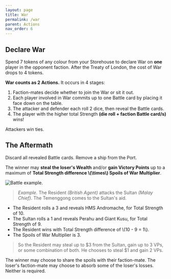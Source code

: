 ```yaml
---
layout: page
title: War
permalink: /war
parent: Actions
nav_order: 6
---
```

## Declare War

<!-- *Declare War to corner your opponents and drain their resources.* -->

Spend 7 tokens of any colour from your Storehouse to declare War on **one** player in the opponent faction. After the Treaty of London, the cost of War drops to 4 tokens.

**War counts as 2 Actions.** It occurs in 4 stages:

1. Faction-mates decide whether to join the War or sit it out.
2. Each player involved in War commits up to one Battle card by placing it face down on the table.
3. The attacker and defender each roll 2 dice, then reveal the Battle cards.
4. The player with the higher total Strength **(die roll + faction Battle card/s)** wins!

Attackers win ties.

## The Aftermath

Discard all revealed Battle cards. Remove a ship from the Port.

The winner may **steal the loser's Wealth** and/or **gain Victory Points** up to a maximum of **Total Strength difference \\(\times\\) Spoils of War Multiplier**.

![Battle example.](https://www.dropbox.com/s/zksdvwcj716aqyi/battle_example.png?dl=1)

> *Example.*
The Resident *(British Agent)* attacks the Sultan *(Malay Chief)*. The Temenggong comes to the Sultan's aid.
- The Resident rolls a 3 and reveals HMS Andromache, for Total Strength of 10.
- The Sultan rolls a 1 and reveals Perahu and Giant Kusu, for Total Strength of 9.
- The Resident wins with Total Strength difference of \\(10 - 9 = 1\\).
- The Spoils of War Multiplier is 3.

> So the Resident may steal up to $3 from the Sultan, gain up to 3 VPs, or some combination of both. He chooses to steal $1 and gain 2 VPs.

The winner may choose to share the spoils with their faction-mate. The loser's faction-mate may choose to absorb some of the loser's losses. Neither is required.

<!-- 
The attacker and defender may each withdraw as many tokens from their respective faction Storehouses as they wish. Each token counts as 1 Strength.
 -->

<!-- > **3-player game: the solo player may commit 2 battle cards.** -->